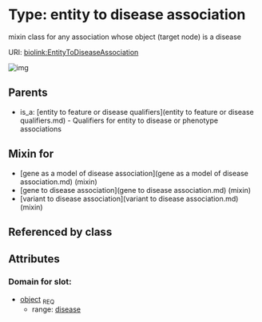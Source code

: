 
# Type: entity to disease association


mixin class for any association whose object (target node) is a disease

URI: [biolink:EntityToDiseaseAssociation](https://w3id.org/biolink/vocab/EntityToDiseaseAssociation)


![img](http://yuml.me/diagram/nofunky;dir:TB/class/\[VariantToDiseaseAssociation]uses%20-.->\[EntityToDiseaseAssociation],%20\[GeneToDiseaseAssociation]uses%20-.->\[EntityToDiseaseAssociation],%20\[GeneAsAModelOfDiseaseAssociation]uses%20-.->\[EntityToDiseaseAssociation],%20\[EntityToFeatureOrDiseaseQualifiers]^-\[EntityToDiseaseAssociation])

## Parents

 *  is_a: [entity to feature or disease qualifiers](entity to feature or disease qualifiers.md) - Qualifiers for entity to disease or phenotype associations

## Mixin for

 * [gene as a model of disease association](gene as a model of disease association.md) (mixin) 
 * [gene to disease association](gene to disease association.md) (mixin) 
 * [variant to disease association](variant to disease association.md) (mixin) 

## Referenced by class


## Attributes


### Domain for slot:

 * [object](entity_to_disease_association_object.md)  <sub>REQ</sub>
    * range: [disease](disease.md)
